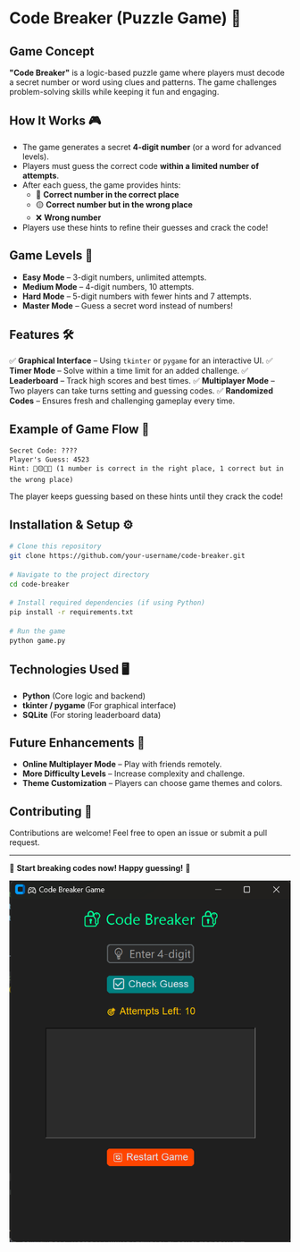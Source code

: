 # Code Breaker (Puzzle Game) 🔐

## Game Concept
**"Code Breaker"** is a logic-based puzzle game where players must decode a secret number or word using clues and patterns. The game challenges problem-solving skills while keeping it fun and engaging.

## How It Works 🎮
- The game generates a secret **4-digit number** (or a word for advanced levels).
- Players must guess the correct code **within a limited number of attempts**.
- After each guess, the game provides hints:
  - 🔵 **Correct number in the correct place**
  - 🟡 **Correct number but in the wrong place**
  - ❌ **Wrong number**
- Players use these hints to refine their guesses and crack the code!

## Game Levels 🌟
- **Easy Mode** – 3-digit numbers, unlimited attempts.
- **Medium Mode** – 4-digit numbers, 10 attempts.
- **Hard Mode** – 5-digit numbers with fewer hints and 7 attempts.
- **Master Mode** – Guess a secret word instead of numbers!

## Features 🛠️
✅ **Graphical Interface** – Using `tkinter` or `pygame` for an interactive UI.
✅ **Timer Mode** – Solve within a time limit for an added challenge.
✅ **Leaderboard** – Track high scores and best times.
✅ **Multiplayer Mode** – Two players can take turns setting and guessing codes.
✅ **Randomized Codes** – Ensures fresh and challenging gameplay every time.

## Example of Game Flow 🎲
```
Secret Code: ????  
Player's Guess: 4523  
Hint: 🔵🟡❌❌ (1 number is correct in the right place, 1 correct but in the wrong place)  
```
The player keeps guessing based on these hints until they crack the code!

## Installation & Setup ⚙️
```bash
# Clone this repository
git clone https://github.com/your-username/code-breaker.git

# Navigate to the project directory
cd code-breaker

# Install required dependencies (if using Python)
pip install -r requirements.txt

# Run the game
python game.py
```

## Technologies Used 🖥️
- **Python** (Core logic and backend)
- **tkinter / pygame** (For graphical interface)
- **SQLite** (For storing leaderboard data)

## Future Enhancements 🚀
- **Online Multiplayer Mode** – Play with friends remotely.
- **More Difficulty Levels** – Increase complexity and challenge.
- **Theme Customization** – Players can choose game themes and colors.

## Contributing 🤝
Contributions are welcome! Feel free to open an issue or submit a pull request.


---
🚀 **Start breaking codes now! Happy guessing!** 🔐

![alt text](image.png)

